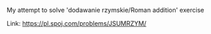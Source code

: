 My attempt to solve 'dodawanie rzymskie/Roman addition' exercise

Link: https://pl.spoj.com/problems/JSUMRZYM/